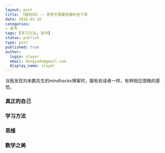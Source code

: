 ```yaml
---
layout: post
title: 《暗时间》—— 思考不需要安静的坐下来 
date: 2016-03-16 
categories:
- 读书 
tags: [学习方法, 读书]
status: publish
type: post
published: true
author:
  login: slayer
  email: dongyado@gmail.com
  display_name: slayer
---
```

当我发现刘未鹏先生的mindhacks博客时，跟有些读者一样，有种相见恨晚的感觉。

### 真正的自己
### 学习方法
### 思维
### 数学之美
